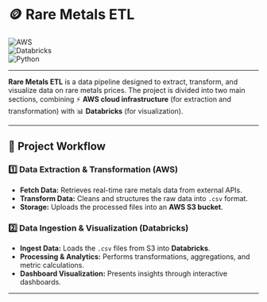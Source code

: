 # 🪙 Rare Metals ETL

![AWS](https://img.shields.io/badge/AWS-Cloud-orange?logo=amazonaws&logoColor=white)  
![Databricks](https://img.shields.io/badge/Databricks-Analytics-red?logo=databricks&logoColor=white)  
![Python](https://img.shields.io/badge/Python-3.11-blue?logo=python&logoColor=white)

---

**Rare Metals ETL** is a data pipeline designed to extract, transform, and visualize data on rare metals prices. The project is divided into two main sections, combining ⚡ **AWS cloud infrastructure** (for extraction and transformation) with 📊 **Databricks** (for visualization).  

---

## 🔄 Project Workflow  

### 1️⃣ Data Extraction & Transformation (AWS)  
- **Fetch Data:** Retrieves real-time rare metals data from external APIs.  
- **Transform Data:** Cleans and structures the raw data into `.csv` format.  
- **Storage:** Uploads the processed files into an **AWS S3 bucket**.  

### 2️⃣ Data Ingestion & Visualization (Databricks)  
- **Ingest Data:** Loads the `.csv` files from S3 into **Databricks**.  
- **Processing & Analytics:** Performs transformations, aggregations, and metric calculations.  
- **Dashboard Visualization:** Presents insights through interactive dashboards.  

---

